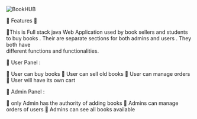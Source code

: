 ![BookHUB](https://media.giphy.com/media/lubXQd4vo8DEueCMMS/giphy-downsized.gif)

🛑 Features 🛑

🧿This is Full stack java Web Application used by book sellers and students to buy books . Their are separate sections for both admins and users . They both have   
 different functions and functionalities. 


🎯 User Panel :

📍 User can buy books 
📍 User can sell old books
📍 User can manage orders 
📍 User will have its own cart

🎯 Admin Panel :

📍 only Admin has the authority of adding books
📍 Admins can manage orders of users
📍 Admins can see all books available 
